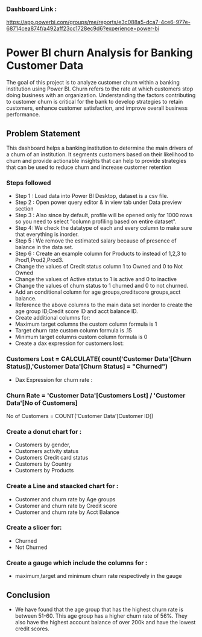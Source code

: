 
### Dashboard Link :

https://app.powerbi.com/groups/me/reports/e3c088a5-dca7-4ce6-977e-68714cea874f/a492aff23cc1728ec9d6?experience=power-bi

# Power BI churn Analysis for Banking Customer Data

The goal of this project is to analyze customer churn within a banking institution using Power BI. Churn refers to the rate at which customers stop doing business with an organization. Understanding the factors contributing to customer churn is critical for the bank to develop strategies to retain customers, enhance customer satisfaction, and improve overall business performance.

## Problem Statement

This dashboard helps a banking institution to determine the main drivers of a churn of an institution. It segments customers based on their likelihood to churn and provide actionable insights that can help to provide strategies that can be used to reduce churn and increase customer retention

### Steps followed 

- Step 1 : Load data into Power BI Desktop, dataset is a csv file.
- Step 2 : Open power query editor & in view tab under Data preview section
- Step 3 : Also since by default, profile will be opened only for 1000 rows so you need to select "column profiling based on entire dataset".
- Step 4: We check the datatype of each and every column to make sure that everything is inorder.
- Step 5 : We remove the estimated salary because of presence of balance in the data set.
- Step 6 : Create an example column for Products to instead of 1,2,3 to Prod1,Prod2,Prod3.
- Change the values of Credit status column 1 to Owned and 0 to Not Owned
- Change the values of Active status to 1 is active and 0 to inactive
- Change the values of churn status to 1 churned and 0 to not churned.
- Add an conditional column for age groups,creditscore groups,acct balance.
- Reference the above columns to the main data set inorder to create the age group ID,Credit score ID and acct balance ID.
- Create additional columns for:
- Maximum target columns the custom column formula is 1
- Target churn rate custom column formula is .15
- Minimum target columns custom column formula is 0
- Create a dax expression for customers lost:

### Customers Lost = CALCULATE( count('Customer Data'[Churn Status]),'Customer Data'[Churn Status] = "Churned")

- Dax Expression for churn rate :

### Churn Rate = 'Customer Data'[Customers Lost] / 'Customer Data'[No of Customers]

No of Customers = COUNT('Customer Data'[Customer ID])

### Create a donut chart for :
- Customers by gender, 
- Customers activity status 
- Customers Credit card status
- Customers by Country
- Customers by Products

### Create a Line and staacked chart for :
- Customer and churn rate by Age groups
- Customer and churn rate by Credit score
- Customer and churn rate by Acct Balance

### Create a slicer for:
- Churned
- Not Churned

### Create a gauge which include the columns for :
- maximum,target and minimum churn rate respectively in the gauge

## Conclusion
- We have found that the age group that has the highest churn rate is between 51-60. This age group has a higher churn rate of 56%. They also have the highest account balance of over 200k and have the lowest credit scores. 

















